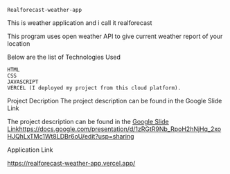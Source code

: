     Realforecast-weather-app

This is weather application and i call it realforecast

This program uses open weather API to give current weather report of your location

Below are the list of Technologies Used

    HTML
    CSS
    JAVASCRIPT
    VERCEL (I deployed my project from this cloud platform).

Project Decription
The project description can be found in the Google Slide Link

The project description can be found in the [Google Slide Link](https://docs.google.com/presentation/d/1zRGtR9Nb_RpoH2hNjHq_2xoHJQhLxTMc1Wt8LDBr6oU/edit?usp=sharing)https://docs.google.com/presentation/d/1zRGtR9Nb_RpoH2hNjHq_2xoHJQhLxTMc1Wt8LDBr6oU/edit?usp=sharing


Application Link

https://realforecast-weather-app.vercel.app/
